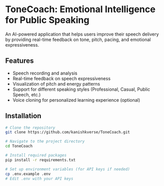 # ToneCoach: Emotional Intelligence for Public Speaking

An AI-powered application that helps users improve their speech delivery by providing real-time feedback on tone, pitch, pacing, and emotional expressiveness.

## Features

- Speech recording and analysis
- Real-time feedback on speech expressiveness
- Visualization of pitch and energy patterns
- Support for different speaking styles (Professional, Casual, Public Speech, etc.)
- Voice cloning for personalized learning experience (optional)

## Installation

```bash
# Clone the repository
git clone https://github.com/kanishkverse/ToneCoach.git

# Navigate to the project directory
cd ToneCoach

# Install required packages
pip install -r requirements.txt

# Set up environment variables (for API keys if needed)
cp .env.example .env
# Edit .env with your API keys
